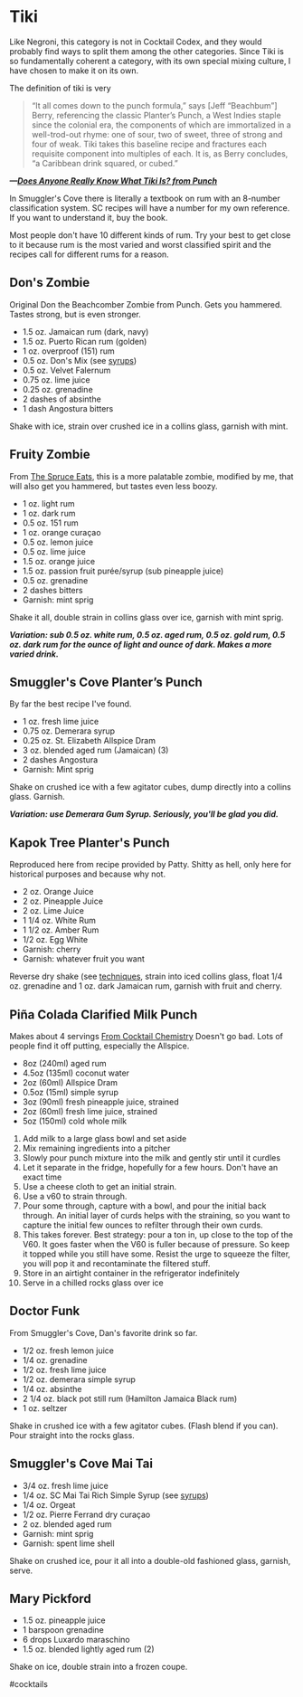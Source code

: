 # Tiki

Like Negroni, this category is not in Cocktail Codex, and they would probably
find ways to split them among the other categories. Since Tiki is so
fundamentally coherent a category, with its own special mixing culture, I have
chosen to make it on its own.

The definition of tiki is very

> “It all comes down to the punch formula,” says [Jeff “Beachbum”] Berry,
> referencing the classic Planter’s Punch, a West Indies staple since the
> colonial era, the components of which are immortalized in a well-trod-out
> rhyme: one of sour, two of sweet, three of strong and four of weak. Tiki takes
> this baseline recipe and fractures each requisite component into multiples of
> each. It is, as Berry concludes, “a Caribbean drink squared, or cubed.”

**_—[Does Anyone Really Know What Tiki Is? from Punch](https://punchdrink.com/articles/does-anyone-know-modern-tiki-cocktail-history/)_**

In Smuggler's Cove there is literally a textbook on rum with an 8-number
classification system. SC recipes will have a number for my own reference. If
you want to understand it, buy the book.

Most people don't have 10 different kinds of rum. Try your best to get close to
it because rum is the most varied and worst classified spirit and the recipes
call for different rums for a reason.

## Don's Zombie

Original Don the Beachcomber Zombie from Punch. Gets you hammered. Tastes
strong, but is even stronger.

- 1.5 oz. Jamaican rum (dark, navy)
- 1.5 oz. Puerto Rican rum (golden)
- 1 oz. overproof (151) rum
- 0.5 oz. Don's Mix (see [syrups](syrups.md))
- 0.5 oz. Velvet Falernum
- 0.75 oz. lime juice
- 0.25 oz. grenadine
- 2 dashes of absinthe
- 1 dash Angostura bitters

Shake with ice, strain over crushed ice in a collins glass, garnish with mint.

## Fruity Zombie

From
[The Spruce Eats](https://www.thespruceeats.com/zombie-cocktail-recipe-761643),
this is a more palatable zombie, modified by me, that will also get you
hammered, but tastes even less boozy.

- 1 oz. light rum
- 1 oz. dark rum
- 0.5 oz. 151 rum
- 1 oz. orange curaçao
- 0.5 oz. lemon juice
- 0.5 oz. lime juice
- 1.5 oz. orange juice
- 1.5 oz. passion fruit purée/syrup (sub pineapple juice)
- 0.5 oz. grenadine
- 2 dashes bitters
- Garnish: mint sprig

Shake it all, double strain in collins glass over ice, garnish with mint sprig.

**_Variation: sub 0.5 oz. white rum, 0.5 oz. aged rum, 0.5 oz. gold rum, 0.5 oz.
dark rum for the ounce of light and ounce of dark. Makes a more varied drink._**

## Smuggler's Cove Planter’s Punch

By far the best recipe I've found.

- 1 oz. fresh lime juice
- 0.75 oz. Demerara syrup
- 0.25 oz. St. Elizabeth Allspice Dram
- 3 oz. blended aged rum (Jamaican) (3)
- 2 dashes Angostura
- Garnish: Mint sprig

Shake on crushed ice with a few agitator cubes, dump directly into a collins
glass. Garnish.

**_Variation: use Demerara Gum Syrup. Seriously, you'll be glad you did._**

## Kapok Tree Planter's Punch

Reproduced here from recipe provided by Patty. Shitty as hell, only here for
historical purposes and because why not.

- 2 oz. Orange Juice
- 2 oz. Pineapple Juice
- 2 oz. Lime Juice
- 1 1/4 oz. White Rum
- 1 1/2 oz. Amber Rum
- 1/2 oz. Egg White
- Garnish: cherry
- Garnish: whatever fruit you want

Reverse dry shake (see [techniques](techniques.md), strain into iced collins
glass, float 1/4 oz. grenadine and 1 oz. dark Jamaican rum, garnish with fruit
and cherry.

## Piña Colada Clarified Milk Punch

Makes about 4 servings [From Cocktail Chemistry](https://youtu.be/ZSBzzPvLk6c)
Doesn't go bad. Lots of people find it off putting, especially the Allspice.

- 8oz (240ml) aged rum
- 4.5oz (135ml) coconut water
- 2oz (60ml) Allspice Dram
- 0.5oz (15ml) simple syrup
- 3oz (90ml) fresh pineapple juice, strained
- 2oz (60ml) fresh lime juice, strained
- 5oz (150ml) cold whole milk

1. Add milk to a large glass bowl and set aside
2. Mix remaining ingredients into a pitcher
3. Slowly pour punch mixture into the milk and gently stir until it curdles
4. Let it separate in the fridge, hopefully for a few hours. Don't have an exact
   time
5. Use a cheese cloth to get an initial strain.
6. Use a v60 to strain through.
7. Pour some through, capture with a bowl, and pour the initial back through. An
   initial layer of curds helps with the straining, so you want to capture the
   initial few ounces to refilter through their own curds.
8. This takes forever. Best strategy: pour a ton in, up close to the top of the
   V60. It goes faster when the V60 is fuller because of pressure. So keep it
   topped while you still have some. Resist the urge to squeeze the filter, you
   will pop it and recontaminate the filtered stuff.
9. Store in an airtight container in the refrigerator indefinitely
10. Serve in a chilled rocks glass over ice

## Doctor Funk

From Smuggler's Cove, Dan's favorite drink so far.

- 1/2 oz. fresh lemon juice
- 1/4 oz. grenadine
- 1/2 oz. fresh lime juice
- 1/2 oz. demerara simple syrup
- 1/4 oz. absinthe
- 2 1/4 oz. black pot still rum (Hamilton Jamaica Black rum)
- 1 oz. seltzer

Shake in crushed ice with a few agitator cubes. (Flash blend if you can). Pour
straight into the rocks glass.

## Smuggler's Cove Mai Tai

- 3/4 oz. fresh lime juice
- 1/4 oz. SC Mai Tai Rich Simple Syrup (see [syrups](syrups.md))
- 1/4 oz. Orgeat
- 1/2 oz. Pierre Ferrand dry curaçao
- 2 oz. blended aged rum
- Garnish: mint sprig
- Garnish: spent lime shell

Shake on crushed ice, pour it all into a double-old fashioned glass, garnish,
serve.

## Mary Pickford

- 1.5 oz. pineapple juice
- 1 barspoon grenadine
- 6 drops Luxardo maraschino
- 1.5 oz. blended lightly aged rum (2)

Shake on ice, double strain into a frozen coupe.

#cocktails

